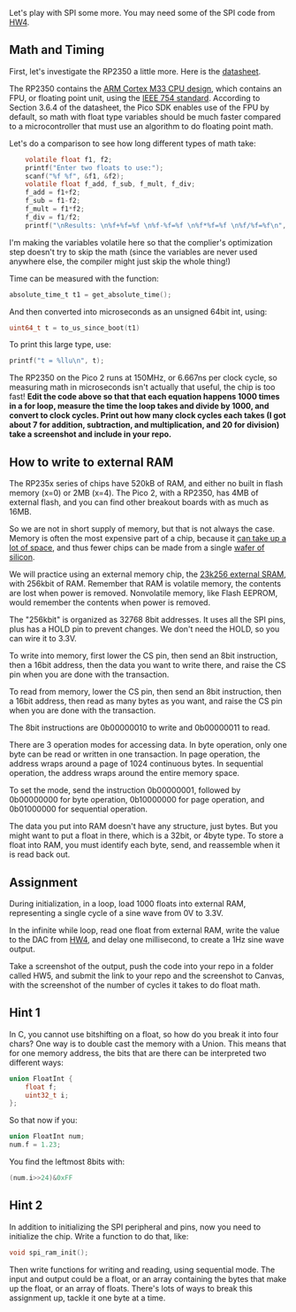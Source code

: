 Let's play with SPI some more. You may need some of the SPI code from [HW4](https://github.com/ndm736/ME433_2025/wiki/HW4).

## Math and Timing

First, let's investigate the RP2350 a little more. Here is the [datasheet](https://datasheets.raspberrypi.com/rp2350/rp2350-datasheet.pdf).  

The RP2350 contains the [ARM Cortex M33 CPU design](https://developer.arm.com/Processors/Cortex-M33), which contains an FPU, or floating point unit, using the [IEEE 754 standard](https://en.wikipedia.org/wiki/IEEE_754). According to Section 3.6.4 of the datasheet, the Pico SDK enables use of the FPU by default, so math with float type variables should be much faster compared to a microcontroller that must use an algorithm to do floating point math.  

Let's do a comparison to see how long different types of math take:

```c
    volatile float f1, f2;
    printf("Enter two floats to use:");
    scanf("%f %f", &f1, &f2);
    volatile float f_add, f_sub, f_mult, f_div;
    f_add = f1+f2;
    f_sub = f1-f2;
    f_mult = f1*f2;
    f_div = f1/f2;
    printf("\nResults: \n%f+%f=%f \n%f-%f=%f \n%f*%f=%f \n%f/%f=%f\n", f1,f2,f_add, f1,f2,f_sub, f1,f2,f_mult, f1,f2,f_div);
```
I'm making the variables volatile here so that the complier's optimization step doesn't try to skip the math (since the variables are never used anywhere else, the compiler might just skip the whole thing!)  

Time can be measured with the function:
```c
absolute_time_t t1 = get_absolute_time();
```

And then converted into microseconds as an unsigned 64bit int, using:
```c
uint64_t t = to_us_since_boot(t1)
```

To print this large type, use:
```c
printf("t = %llu\n", t);
```

The RP2350 on the Pico 2 runs at 150MHz, or 6.667ns per clock cycle, so measuring math in microseconds isn't actually that useful, the chip is too fast! **Edit the code above so that that each equation happens 1000 times in a for loop, measure the time the loop takes and divide by 1000, and convert to clock cycles. Print out how many clock cycles each takes (I got about 7 for addition, subtraction, and multiplication, and 20 for division) take a screenshot and include in your repo.**

## How to write to external RAM

The RP235x series of chips have 520kB of RAM, and either no built in flash memory (x=0) or 2MB (x=4). The Pico 2, with a RP2350, has 4MB of external flash, and you can find other breakout boards with as much as 16MB. 

So we are not in short supply of memory, but that is not always the case. Memory is often the most expensive part of a chip, because it [can take up a lot of space](https://siliconpr0n.org/map/raspberry-pi/rp2-b0/mcmaster_s1-9_vc60x/), and thus fewer chips can be made from a single [wafer of silicon](https://en.wikipedia.org/wiki/Wafer_(electronics)#/media/File:Wafer_2_Zoll_bis_8_Zoll_2.jpg).  

We will practice using an external memory chip, the [23k256 external SRAM](https://ww1.microchip.com/downloads/en/DeviceDoc/22100F.pdf), with 256kbit of RAM. Remember that RAM is volatile memory, the contents are lost when power is removed. Nonvolatile memory, like Flash EEPROM, would remember the contents when power is removed.

The "256kbit" is organized as 32768 8bit addresses. It uses all the SPI pins, plus has a HOLD pin to prevent changes. We don't need the HOLD, so you can wire it to 3.3V. 

To write into memory, first lower the CS pin, then send an 8bit instruction, then a 16bit address, then the data you want to write there, and raise the CS pin when you are done with the transaction.   

To read from memory,  lower the CS pin, then send an 8bit instruction, then a 16bit address, then read as many bytes as you want, and raise the CS pin when you are done with the transaction.  

The 8bit instructions are 0b00000010 to write and 0b00000011 to read.  

There are 3 operation modes for accessing data. In byte operation, only one byte can be read or written in one transaction. In page operation, the address wraps around a page of 1024 continuous bytes. In sequential operation, the address wraps around the entire memory space. 

To set the mode, send the instruction 0b00000001, followed by 0b00000000 for byte operation, 0b10000000 for page operation, and 0b01000000 for sequential operation.  

The data you put into RAM doesn't have any structure, just bytes. But you might want to put a float in there, which is a 32bit, or 4byte type. To store a float into RAM, you must identify each byte, send, and reassemble when it is read back out.  

## Assignment 

During initialization, in a loop, load 1000 floats into external RAM, representing a single cycle of a sine wave from 0V to 3.3V.

In the infinite while loop, read one float from external RAM, write the value to the DAC from [HW4](https://github.com/ndm736/ME433_2025/wiki/HW4), and delay one millisecond, to create a 1Hz sine wave output.

Take a screenshot of the output, push the code into your repo in a folder called HW5, and submit the link to your repo and the screenshot to Canvas, with the screenshot of the number of cycles it takes to do float math.

## Hint 1

In C, you cannot use bitshifting on a float, so how do you break it into four chars? One way is to double cast the memory with a Union. This means that for one memory address, the bits that are there can be interpreted two different ways:

```c
union FloatInt {
    float f;
    uint32_t i;
};
```

So that now if you:
```c
union FloatInt num;
num.f = 1.23;
```

You find the leftmost 8bits with:
```c
(num.i>>24)&0xFF
```

## Hint 2

In addition to initializing the SPI peripheral and pins, now you need to initialize the chip. Write a function to do that, like:

```c
void spi_ram_init();
```

Then write functions for writing and reading, using sequential mode. The input and output could be a float, or an array containing the bytes that make up the float, or an array of floats. There's lots of ways to break this assignment up, tackle it one byte at a time.
